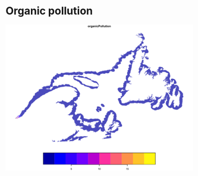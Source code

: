 # Organic pollution

<img src="https://github.com/eDrivers/OrganicPollution/blob/master/Figures/OrganicPollution.png" alt="OrganicPollution" width="600"/>
